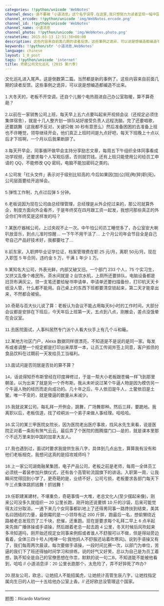 ```yaml
---
categories: !!python/unicode 'WebNotes'
channel_desc: 请不要被「小道消息」这个名字误导.在这里,我只想努力为读者呈现一幅中国互联网的清明上河图.
channel_ercode: !!python/unicode 'img/WebNotes.ercode.png'
channel_id: !!python/unicode 'WebNotes'
channel_name: 小道消息
channel_photo: !!python/unicode 'img/WebNotes.photo.png'
createtime: 2015-03-13 12:51:38+00:00
description: 这些内容来自前面几期的读者反馈。这些事例之诡异，可以说是想编造都编造不出来。
keywords: !!python/str '小道消息,WebNotes'
language: chinese
layout: 1_0_post
tags: !!python/unicode 'internet'
title: 奇葩公司文化巡礼 (2015 第六季)
---
```

<div class="rich_media_content" id="js_content">
<p style="font-family: Avenir, sans-serif; border: 0px; margin-top: 12px; margin-bottom: 18px; padding: 0px; outline: 0px; color: rgb(51, 51, 51); white-space: normal;">
         文化巡礼进入尾声。这是倒数第二篇。当然都是新的事例了。这些内容来自前面几期的读者反馈。这些事例之诡异，可以说是想编造都编造不出来。
        </p>
<p style="font-family: Avenir, sans-serif; border: 0px; margin-top: 12px; margin-bottom: 18px; padding: 0px; outline: 0px; color: rgb(51, 51, 51); white-space: normal;">
         1.大冬天的，老板不开空调，还自个儿搬个电热扇进自己办公室取暖，算不算奇葩？
        </p>
<p style="font-family: Avenir, sans-serif; border: 0px; margin-top: 12px; margin-bottom: 18px; padding: 0px; outline: 0px; color: rgb(51, 51, 51); white-space: normal;">
         2.以前在一家销售公司上班，每天早上五六点要叫起来开视频会议（还规定必须住集体宿舍），就是十几人整齐划一排队站好接受负责人远程洗脑，完了还要唱歌，还要跳舞（这我都不反对，关键只做 30 秒有意思么）然后准备困困的去准备上班也不许睡觉，领导继续开会，他们真正上班时间是九点好吧，每天下班晚上十点以后才下班啊，一个月以后我果断辞了。
        </p>
<p style="font-family: Avenir, sans-serif; border: 0px; margin-top: 12px; margin-bottom: 18px; padding: 0px; outline: 0px; color: rgb(51, 51, 51); white-space: normal;">
         3.每天开早会，同事循环做早会主持分享励志文章，每周五下午组织全体同事看成功学视频，还要求每个人写观后感，否则就罚钱。还有上班只能使用公司给员工申请的 QQ，不能修改 QQ 密码，电脑不能加密码之类的。
        </p>
<p style="font-family: Avenir, sans-serif; border: 0px; margin-top: 12px; margin-bottom: 18px; padding: 0px; outline: 0px; color: rgb(51, 51, 51); white-space: normal;">
         4.公司发「红头文件」表示对于级别比较高的,今后如果因(加)公(班)殉(猝)职(死)，公司层面要给开追悼会。
        </p>
<p style="font-family: Avenir, sans-serif; border: 0px; margin-top: 12px; margin-bottom: 18px; padding: 0px; outline: 0px; color: rgb(51, 51, 51); white-space: normal;">
         5.弹性工作制，九点过后弹 5 分钟。
        </p>
<p style="font-family: Avenir, sans-serif; border: 0px; margin-top: 12px; margin-bottom: 18px; padding: 0px; outline: 0px; color: rgb(51, 51, 51); white-space: normal;">
         6.老板说因为现在公司由总经理管理，总经理是从外企挖过来的，那公司就算外企，制度方面向外企看齐，于是年终奖在四月跟工资一起发，我想问那些真正的外企你们年终奖是这样发的吗？
        </p>
<p style="font-family: Avenir, sans-serif; border: 0px; margin-top: 12px; margin-bottom: 18px; padding: 0px; outline: 0px; color: rgb(51, 51, 51); white-space: normal;">
         7.某医疗器械公司，上过央视不止一次。中午怕公司员工睡觉多了，办公室安大喇叭放音乐，到点儿准时惊醒… 一下午不用干活了… 上个月公司年会节目全是自己夸自己产品好技术好，我都要吐了…
        </p>
<p style="font-family: Avenir, sans-serif; border: 0px; margin-top: 12px; margin-bottom: 18px; padding: 0px; outline: 0px; color: rgb(51, 51, 51); white-space: normal;">
         8.前东家，入职押毕业证学位证，档案管理费在职 25 元/月，离职 50元/月。现在入职签 5 年合同，违约金 5 万，干满 1 年少 1 万。
        </p>
<p style="font-family: Avenir, sans-serif; border: 0px; margin-top: 12px; margin-bottom: 18px; padding: 0px; outline: 0px; color: rgb(51, 51, 51); white-space: normal;">
         9.某知名大公司，外表光鲜，内部又破又旧。一个部门 233 个人，75 个实习生，又挤又乱像个难民所。茶水间就是 2 台饮水机，上厕所还要排队。电脑设备都是旧货布满灰尘，领一支笔还要给秘书申请单，申请单还要扫描备份，打印机天天卡纸没人管，什么都不能用。自己桌上的东西下班都要清空锁起来，第二天才能拿出来，不然都会被偷。
        </p>
<p style="font-family: Avenir, sans-serif; border: 0px; margin-top: 12px; margin-bottom: 18px; padding: 0px; outline: 0px; color: rgb(51, 51, 51); white-space: normal;">
         10.奇葩与否大伙儿说了算：老板认为会议不能占用每天8小时的工作时间，大部分会议都是安排在下班后，今天年后上班第一天，五点到八点，刚散会，差点没饿晕在会议室。
        </p>
<p style="font-family: Avenir, sans-serif; border: 0px; margin-top: 12px; margin-bottom: 18px; padding: 0px; outline: 0px; color: rgb(51, 51, 51); white-space: normal;">
         11.去医院面试，人事科居然专门派个人看大伙手上有几个斗和簸。
        </p>
<p style="font-family: Avenir, sans-serif; border: 0px; margin-top: 12px; margin-bottom: 18px; padding: 0px; outline: 0px; color: rgb(51, 51, 51); white-space: normal;">
         12.某地方社区门户，Alexa 数据同样很漂亮，不知道是不是说的是同一家。每发布或者调整一个规定都是打印出来厚厚一本，让员工传阅并签上同意，客户抵债的食品饮料在过期前一天发给员工当福利。
        </p>
<p style="font-family: Avenir, sans-serif; border: 0px; margin-top: 12px; margin-bottom: 18px; padding: 0px; outline: 0px; color: rgb(51, 51, 51); white-space: normal;">
         13.面试问是否同居是否处的算不算？
        </p>
<p style="font-family: Avenir, sans-serif; border: 0px; margin-top: 12px; margin-bottom: 18px; padding: 0px; outline: 0px; color: rgb(51, 51, 51); white-space: normal;">
         14，话说得知乔布斯曾经在印度禅修过，于是一帮大小老板跟苍蝇一样飞到那里朝圣，以为出来了就是另一个乔布斯。我从未听说过某个牛逼人物是因为模仿另一个牛逼人物的经历而走向成功的。几十年之后，牛人依旧是牛人，土鳖依旧是土鳖。唯一不变的，就是傻逼的数量从未减少。
        </p>
<p style="font-family: Avenir, sans-serif; border: 0px; margin-top: 12px; margin-bottom: 18px; padding: 0px; outline: 0px; color: rgb(51, 51, 51); white-space: normal;">
         15.我就说某公司，每礼拜一开例会，跳舞，广场舞那种。然后三拜，要跪地。我离职以后，老板信道，找了崆峒派一个弟子来做人事经理。哈哈哈。
        </p>
<p style="font-family: Avenir, sans-serif; border: 0px; margin-top: 12px; margin-bottom: 18px; padding: 0px; outline: 0px; color: rgb(51, 51, 51); white-space: normal;">
         16.实习的某三甲医院女院长，因为医院老出医疗事故，找风水先生来看，说是医院正对着一条街有煞气云云。最后弄了个医院的图腾摆门口—是的，就是课本里那个不远万里来到中国的加拿大友人。
        </p>
<p style="font-family: Avenir, sans-serif; border: 0px; margin-top: 12px; margin-bottom: 18px; padding: 0px; outline: 0px; color: rgb(51, 51, 51); white-space: normal;">
         17.我也遇到过，面试时要求我提供生辰八字，具体到几点出生，算算我有没有和他们老板相克，我想问这真的是招攻城师吗？
        </p>
<p style="font-family: Avenir, sans-serif; border: 0px; margin-top: 12px; margin-bottom: 18px; padding: 0px; outline: 0px; color: rgb(51, 51, 51); white-space: normal;">
         18.上一家公司湖南融某集团，电子产品公司，老板之前是老师，每周一全体员工必须统一着装参加升旗仪式，还有各个高管轮流国旗下的讲话。入职第一周，让我瞬间觉得回到小学了。更奇葩的是，业绩不好，公司亏损，老板要求各部门每天下午三点集体跳抓钱舞！抓钱舞！
        </p>
<p style="font-family: Avenir, sans-serif; border: 0px; margin-top: 12px; margin-bottom: 18px; padding: 0px; outline: 0px; color: rgb(51, 51, 51); white-space: normal;">
         19.任职建某建材，不堪重负，奇葩事情一大堆，老总文化人(至少摆起来像)，刚来公司没多久就组织一 20 公里长跑，刚开始还说要绑 10 斤的沙袋，后来可能觉得太过分取消，一通下来几个女同事都趴地上了还得男同事一路搀扶到结束，美其名曰团结的力量，最倒霉的是一小领导有近 200 斤胖，跑最后一名，想偷懒绕近路被老总发现罚了三千块，悲催，还重跑。现在是要求每个礼拜二早上 6 点半起来先做广播体操或手语操，然后跟着老总一起去跑 4 公里，冬天时候后风吹起来多冷知道吗，刚开始还规定女同事来例假或者谁人不舒服可以不做，但是得站旁边看着，全体三四十号人(咆哮一句:我他妈人不舒服还站着吹寒风)。说到手语操又有了，我们每周两次晨读，每次要做手语操，一段时间比赛一次，以部门为单位，苦逼的我们下了班还得抽时间学习和排练。说的好气又好笑，总以为自己是为员工着想，孰不知全是自己的官僚思想在作祟，默默的说一句二B，不知道能不能被他看到，哈哈 // 小道消息评：20 公里长跑那个，太危险了，弄不好猝死了咋办?
        </p>
<p style="font-family: Avenir, sans-serif; border: 0px; margin-top: 12px; margin-bottom: 18px; padding: 0px; outline: 0px; color: rgb(51, 51, 51); white-space: normal;">
         20.朋友公司，欧总，让她招人不能招属虎，让她统计高管生辰八字，让她找指定属向生日的人初一十五给他办公室上香。// 还好欧总没管理这个国家。
        </p>
<hr style="font-family: Avenir, sans-serif; border-right-width: 0px; border-bottom-width: 0px; border-left-width: 0px; border-top-style: solid; border-top-color: rgb(234, 234, 234); height: 1px; margin: 1em 0px; padding: 0px; color: rgb(51, 51, 51); white-space: normal;"/>
<p style="font-family: Avenir, sans-serif; border: 0px; margin-top: 12px; margin-bottom: 18px; padding: 0px; outline: 0px; color: rgb(51, 51, 51); white-space: normal;">
         题图：Ricardo Martinez
        </p>
<p style="font-family: Avenir, sans-serif; border: 0px; margin-top: 12px; margin-bottom: 18px; padding: 0px; outline: 0px; color: rgb(51, 51, 51); white-space: normal;">
<a style="">
</a>
<br/>
</p>
</div>
